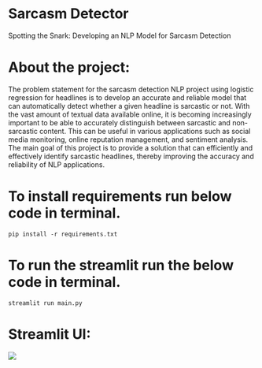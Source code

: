 # Sarcasm Detector
 Spotting the Snark: Developing an NLP Model for Sarcasm Detection
 
 # About the project:
The problem statement for the sarcasm detection NLP project using logistic regression for headlines is to develop an accurate and reliable model that can automatically detect whether a given headline is sarcastic or not. With the vast amount of textual data available online, it is becoming increasingly important to be able to accurately distinguish between sarcastic and non-sarcastic content. This can be useful in various applications such as social media monitoring, online reputation management, and sentiment analysis. The main goal of this project is to provide a solution that can efficiently and effectively identify sarcastic headlines, thereby improving the accuracy and reliability of NLP applications.

# To install requirements run below code in terminal.
`pip install -r requirements.txt`

# To run the streamlit run the below code in terminal.
`streamlit run main.py`

# Streamlit UI:
![](https://user-images.githubusercontent.com/74391584/229434018-7229ca7f-f56b-4d05-b284-03783eb04b5b.png)
